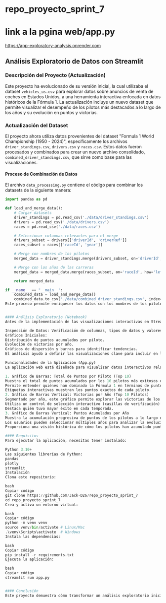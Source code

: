 # repo_proyecto_sprint_7

# link a la pgina web/app.py

https://app-exploratory-analysis.onrender.com

## Análisis Exploratorio de Datos con Streamlit

### Descripción del Proyecto (Actualización)

Este proyecto ha evolucionado de su versión inicial, la cual utilizaba el dataset `vehicles_us.csv` para explorar datos sobre anuncios de venta de coches en Estados Unidos, a una herramienta interactiva enfocada en datos históricos de la Fórmula 1. La actualización incluye un nuevo dataset que permite visualizar el desempeño de los pilotos más destacados a lo largo de los años y su evolución en puntos y victorias.

### Actualización del Dataset

El proyecto ahora utiliza datos provenientes del dataset "Formula 1 World Championship (1950 - 2024)", específicamente los archivos `driver_standings.csv`, `drivers.csv` y `races.csv`. Estos datos fueron procesados y combinados para crear un nuevo archivo consolidado, `combined_driver_standings.csv`, que sirve como base para las visualizaciones.

#### Proceso de Combinación de Datos

El archivo `data_processing.py` contiene el código para combinar los datasets de la siguiente manera:

```python
import pandas as pd

def load_and_merge_data():
    # Cargar datasets
    driver_standings = pd.read_csv('./data/driver_standings.csv')
    drivers = pd.read_csv('./data/drivers.csv')
    races = pd.read_csv('./data/races.csv')

    # Seleccionar columnas relevantes para el merge
    drivers_subset = drivers[['driverId', 'driverRef']]
    races_subset = races[['raceId', 'year']]

    # Merge con nombres de los pilotos
    merged_data = driver_standings.merge(drivers_subset, on='driverId', how='left')

    # Merge con los años de las carreras
    merged_data = merged_data.merge(races_subset, on='raceId', how='left')

    return merged_data

if __name__ == "__main__":
    combined_data = load_and_merge_data()
    combined_data.to_csv('./data/combined_driver_standings.csv', index=False)
Este proceso permite enriquecer los datos con los nombres de los pilotos y los años de las carreras, facilitando el análisis visual.


#### Análisis Exploratorio (Notebook)
Antes de la implementación de las visualizaciones interactivas en Streamlit, se realizó un análisis exploratorio utilizando un notebook de Jupyter llamado EDA_F1.ipynb. Este análisis incluyó:

Inspección de Datos: Verificación de columnas, tipos de datos y valores faltantes.
Gráficos Iniciales:
Distribución de puntos acumulados por piloto.
Evolución de victorias por año.
Gráficos de dispersión y barras para identificar tendencias.
El análisis ayudó a definir las visualizaciones clave para incluir en la aplicación web.

Funcionalidades de la Aplicación (App.py)
La aplicación web está diseñada para visualizar datos interactivos relacionados con la Fórmula 1. A continuación, se describen las principales funciones:

1. Gráfico de Barras: Total de Puntos por Piloto (Top 10)
Muestra el total de puntos acumulados por los 10 pilotos más exitosos desde el año 2000.
Permite entender quiénes han dominado la Fórmula 1 en términos de puntos totales.
Etiquetas interactivas muestran los puntos exactos de cada piloto.
2. Gráfico de Barras Vertical: Victorias por Año (Top 10 Pilotos)
Segmentado por año, este gráfico permite explorar las victorias de los pilotos más destacados en un año específico.
Utiliza un control de selección interactivo (casillas de verificación) para que los usuarios elijan los años que desean visualizar.
Destaca quién tuvo mayor éxito en cada temporada.
3. Gráfico de Barras Vertical: Puntos Acumulados por Año
Muestra la acumulación progresiva de puntos de los pilotos a lo largo de los años seleccionados.
Los usuarios pueden seleccionar múltiples años para analizar la evolución de los puntos acumulados.
Proporciona una visión histórica de cómo los pilotos han acumulado puntos con el tiempo.

#### Requisitos
Para ejecutar la aplicación, necesitas tener instalado:

Python 3.10+
Las siguientes librerías de Python:
pandas
plotly
streamlit
Instalación
Clona este repositorio:

bash
Copiar código
git clone https://github.com/Jack-D26/repo_proyecto_sprint_7
cd repo_proyecto_sprint_7
Crea y activa un entorno virtual:

bash
Copiar código
python -m venv venv
source venv/bin/activate # Linux/Mac
.\venv\Scripts\activate  # Windows
Instala las dependencias:

bash
Copiar código
pip install -r requirements.txt
Ejecuta la aplicación:

bash
Copiar código
streamlit run app.py


#### Conclusión
Este proyecto demuestra cómo transformar un análisis exploratorio inicial en una aplicación interactiva que permite explorar datos históricos de Fórmula 1. A través de gráficos dinámicos y controles de selección intuitivos, los usuarios pueden visualizar de manera efectiva el desempeño de los pilotos a lo largo de los años.


```

